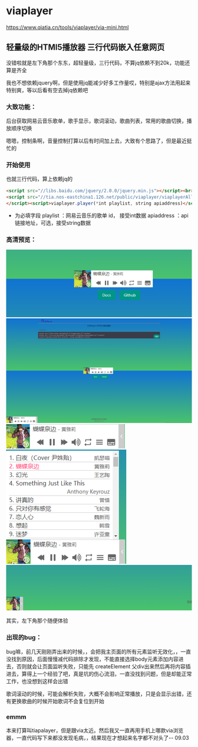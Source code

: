 # viaplayer 
  https://www.qiatia.cn/tools/viaplayer/via-mini.html
## 轻量级的HTMl5播放器 三行代码嵌入任意网页
没错啦就是左下角那个东东，超轻量级，三行代码，不算jq依赖不到20k，功能还算是齐全

我也不想依赖jquery啊，但是使用jq能减少好多工作量哎，特别是ajax方法用起来特别爽，等以后看有空去掉jq依赖吧
### 大致功能：

后台获取网易云音乐歌单，歌手显示，歌词滚动，歌曲列表，常用的歌曲切换，播放顺序切换

嗯嗯，控制条啊，音量控制打算以后有时间加上去，大致有个思路了，但是最近挺忙的
### 开始使用

也就三行代码，算上依赖jq的

```html
<script src="//libs.baidu.com/jquery/2.0.0/jquery.min.js"></script><br>
<script src="//tia.nos-eastchina1.126.net/public/viaplayer/viaplayerAll.js"><br>
</script><script>viaplayer.player(*int playlist, string apiaddress)</script>
```

* 为必填字段
playlist  ：网易云音乐的歌单 id，  接受int数据
apiaddress  ：api链接地址，可选，接受string数据
### 高清预览：
![view](/preview/1.png)
![view](/preview/2.png)
![view](/preview/3.png)
![view](/preview/4.png)
![view](/preview/5.png)

其实，左下角那个随便体验
### 出现的bug：

bug嘛，前几天刚刚弄出来的时候，，会把我主页面的所有元素监听无效化，，一直没找到原因，后面慢慢减代码排除才发现，不能直接选择body元素添加内容进去，否则就会让页面监听失败，只能先 createElement 父div出来然后再将内容插进去，算得上一个经验了吧，真是坑的伤心流泪，一直没找到问题，但是却能正常工作，也没想到这样会出错

歌词滚动的时候，可能会解析失败，大概不会影响正常播放，只是会显示出错，还有更换歌曲的时候开始歌词不会复位到开始

### emmm

本来打算叫tiapalayer，但是跟via太近。然后我又一直再用手机上哪款via浏览器，一直代码写下来都没发现毛病，，结果现在才想起来名字都不对头了-- 09.03

